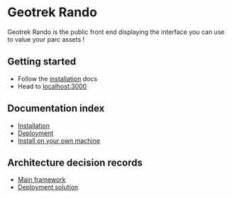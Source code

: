 # Geotrek Rando

Geotrek Rando is the public front end displaying the interface you can use to value your parc assets !

## Getting started

- Follow the [installation](./docs/installation.md) docs
- Head to [localhost:3000](http://localhost:3000)

## Documentation index

- [Installation](./docs/installation.md)
- [Deployment](./docs/deployment.md)
- [Install on your own machine](./docs/install-on-your-own-machine.md)

## Architecture decision records

- [Main framework](./docs/adrs/main_framework.md)
- [Deployment solution](./docs/adrs/deployment_solution.md)
